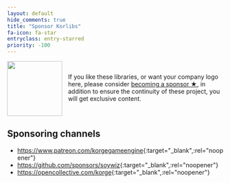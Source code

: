 ```yaml
---
layout: default
hide_comments: true
title: "Sponsor Korlibs"
fa-icon: fa-star 
entryclass: entry-starred
priority: -100
---
```


<img src="/i/github_sponsors_big_box_small.png" style="width: 128px;height: 128px;float: left;margin-right: 1em;" />

<p style="padding-top: 2em;">
If you like these libraries, or want your company logo here, please consider <a href="https://github.com/sponsors/soywiz">becoming&nbsp;a&nbsp;sponsor&nbsp;★</a>,
in addition to ensure the continuity of these project, you will get exclusive content.
</p> 

<div style="clear:both;"></div>

## Sponsoring channels
* <https://www.patreon.com/korgegameengine>{:target="_blank",:rel="noopener"}
* <https://github.com/sponsors/soywiz>{:target="_blank",:rel="noopener"}
* <https://opencollective.com/korge>{:target="_blank",:rel="noopener"}

